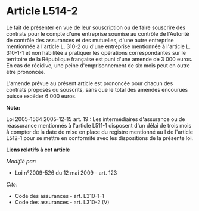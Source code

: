 # Article L514-2

Le fait de présenter en vue de leur souscription ou de faire souscrire des contrats pour le compte d'une entreprise soumise
au contrôle de l'Autorité de contrôle des assurances et des mutuelles, d'une autre entreprise mentionnée à l'article L. 310-2
ou d'une entreprise mentionnée à l'article L. 310-1-1 et non habilitée à pratiquer les opérations correspondantes sur le
territoire de la République française est puni d'une amende de 3 000 euros. En cas de récidive, une peine d'emprisonnement de
six mois peut en outre être prononcée.

L'amende prévue au présent article est prononcée pour chacun des contrats proposés ou souscrits, sans que le total des
amendes encourues puisse excéder 6 000 euros.

**Nota:**

Loi 2005-1564 2005-12-15 art. 19 : Les intermédiaires d'assurance ou de réassurance mentionnés à l'article L511-1 disposent
d'un délai de trois mois à compter de la date de mise en place du registre mentionné au I de l'article L512-1 pour se mettre
en conformité avec les dispositions de la présente loi.

**Liens relatifs à cet article**

_Modifié par_:

  - Loi n°2009-526 du 12 mai 2009 - art. 123

_Cite_:

  - Code des assurances - art. L310-1-1
  - Code des assurances - art. L310-2 (V)
